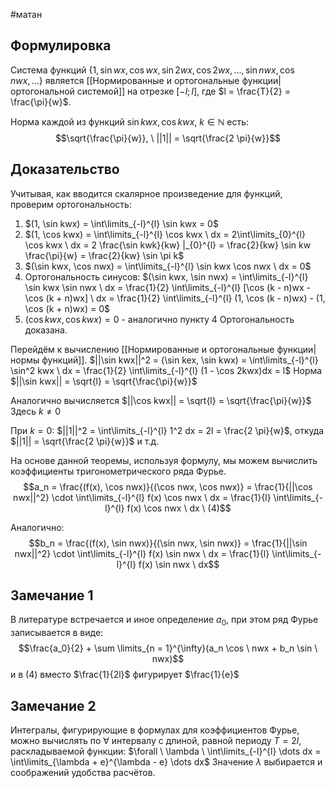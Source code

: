 #матан 
## Формулировка
Система функций $\{ 1, \sin wx, \cos wx, \sin 2wx, \cos 2wx, \dots, \sin nwx, \cos nwx, \dots \}$ является [[Нормированные и ортогональные функции|ортогональной системой]] на отрезке $[-l; l]$, где $l = \frac{T}{2} = \frac{\pi}{w}$.

Норма каждой из функций $\sin kwx, \cos kwx, \ k \in \mathbb{N}$ есть:
$$\sqrt{\frac{\pi}{w}}, \ ||1|| = \sqrt{\frac{2 \pi}{w}}$$
## Доказательство
Учитывая, как вводится скалярное произведение для функций, проверим ортогональность:
1) $(1, \sin kwx) = \int\limits_{-l}^{l} \sin kwx = 0$
2) $(1, \cos kwx) = \int\limits_{-l}^{l} \cos kwx \ dx = 2\int\limits_{0}^{l} \cos kwx \ dx = 2 \frac{\sin kwk}{kw} |_{0}^{l} = \frac{2}{kw} \sin kw \frac{\pi}{w} = \frac{2}{kw} \sin \pi k$
3) $(\sin kwx, \cos nwx) = \int\limits_{-l}^{l} \sin kwx \cos nwx \ dx = 0$
4) Ортогональность синусов:
	$(\sin kwx, \sin nwx) = \int\limits_{-l}^{l} \sin kwx \sin nwx \ dx = \frac{1}{2} \int\limits_{-l}^{l} [\cos (k - n)wx - \cos (k + n)wx] \ dx = \frac{1}{2} \int\limits_{-l}^{l} (1, \cos (k - n)wx) - (1, \cos (k + n)wx) = 0$
5) $(\cos kwx, \cos kwx) = 0$ - аналогично пункту 4
Ортогональность доказана.

Перейдём к вычислению [[Нормированные и ортогональные функции|нормы функций]].
$||\sin kwx||^2 = (\sin kex, \sin kwx) = \int\limits_{-l}^{l} \sin^2 kwx \ dx = \frac{1}{2} \int\limits_{-l}^{l} (1 - \cos 2kwx)dx = l$
Норма $||\sin kwx|| = \sqrt{l} = \sqrt{\frac{\pi}{w}}$

Аналогично вычисляется $||\cos kwx|| = \sqrt{l} = \sqrt{\frac{\pi}{w}}$
Здесь $k \neq 0$

При $k = 0$:
$||1||^2 = \int\limits_{-l}^{l} 1^2 dx = 2l = \frac{2 \pi}{w}$, откуда $||1|| = \sqrt{\frac{2 \pi}{w}}$ и т.д.

На основе данной теоремы, используя формулу, мы можем вычислить коэффициенты тригонометрического ряда Фурье.
$$a_n = \frac{(f(x), \cos nwx)}{(\cos nwx, \cos nwx)} = \frac{1}{||\cos nwx||^2} \cdot \int\limits_{-l}^{l} f(x) \cos nwx \ dx = \frac{1}{l} \int\limits_{-l}^{l} f(x) \cos nwx \ dx \ (4)$$

Аналогично:
$$b_n = \frac{(f(x), \sin nwx)}{(\sin nwx, \sin nwx)} = \frac{1}{||\sin nwx||^2} \cdot \int\limits_{-l}^{l} f(x) \sin nwx \ dx = \frac{1}{l} \int\limits_{-l}^{l} f(x) \sin nwx \ dx$$

## Замечание 1
В литературе встречается и иное определение $a_0$, при этом ряд Фурье записывается в виде: $$\frac{a_0}{2} + \sum \limits_{n = 1}^{\infty}(a_n \cos \ nwx + b_n \sin \ nwx)$$
и в (4) вместо $\frac{1}{2l}$ фигурирует $\frac{1}{e}$

## Замечание 2
Интегралы, фигурирующие в формулах для коэффициентов Фурье, можно вычислять по $\forall$ интервалу с длиной, равной периоду $T = 2l$, раскладываемой функции: $\forall \ \lambda \ \int\limits_{-l}^{l} \dots dx = \int\limits_{\lambda + e}^{\lambda - e} \dots dx$
Значение $\lambda$ выбирается и соображений удобства расчётов.